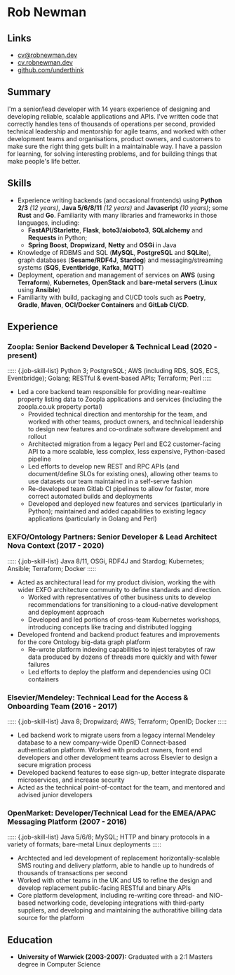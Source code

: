 # Rob Newman

## Links

 * <a href="mailto:cv@robnewman.dev" class="mail">cv@robnewman.dev</a>
 * <a href="http://cv.robnewman.io/" class="cv">cv.robnewman.dev</a>
 * <a href="https://github.com/underthink" class="git">github.com/underthink</a>

## Summary

I'm a senior/lead developer with 14 years experience of designing and developing reliable, scalable applications and APIs.
I've written code that correctly handles tens of thousands of operations per second, provided technical 
leadership and mentorship for agile teams, and worked with other development teams and organisations, product owners, and customers to make sure the right thing gets built in a maintainable way. 
I have a passion for learning, for solving interesting problems, and for building things that make people's life better.

## Skills

* Experience writing backends (and occasional frontends) using **Python 2/3** _(12 years)_, **Java 5/6/8/11** _(12 years)_ and
  **Javascript** _(10 years)_; some **Rust** and **Go**. Familiarity with many libraries and frameworks in those 
  languages, including:
  * **FastAPI/Starlette**, **Flask**, **boto3/aioboto3**, **SQLalchemy** and **Requests** in Python;
  * **Spring Boost**, **Dropwizard**, **Netty** and **OSGi** in Java
* Knowledge of RDBMS and SQL (**MySQL**, **PostgreSQL** and **SQLite**), graph databases 
  (**Sesame/RDF4J**, **Stardog**) and messaging/streaming systems (**SQS**, **Eventbridge**, **Kafka**, **MQTT**)
* Deployment, operation and management of services on **AWS** (using **Terraform**), **Kubernetes**,
  **OpenStack** and **bare-metal servers** (**Linux** using **Ansible**)
* Familiarity with build, packaging and CI/CD tools such as **Poetry**, **Gradle**, **Maven**, **OCI/Docker Containers** and **GitLab CI/CD**.

## Experience

### Zoopla: Senior Backend Developer &amp; Technical Lead (2020 - present)

::::: {.job-skill-list}
Python 3; PostgreSQL; AWS (including RDS, SQS, ECS, Eventbridge); Golang; RESTful & event-based APIs; Terraform; Perl
:::::

* Led a core backend team responsible for providing near-realtime property listing data to Zoopla applications and services (including the zoopla.co.uk property portal)
  * Provided technical direction and mentorship for the team, and worked with other teams, product owners, and technical leadership to design new features and co-ordinate software development and rollout
  * Architected migration from a legacy Perl and EC2 customer-facing API to a more scalable, less complex, less expensive, Python-based pipeline
  * Led efforts to develop new REST and RPC APIs (and document/define SLOs for existing ones), allowing other teams to use datasets our team maintained in a self-serve fashion
  * Re-developed team Gitlab CI pipelines to allow for faster, more correct automated builds and deployments
  * Developed and deployed new features and services (particularly in Python); maintained and added capabilities to existing legacy applications (particularly in Golang and Perl)
   

### EXFO/Ontology Partners: Senior Developer &amp; Lead Architect Nova Context (2017 - 2020)

::::: {.job-skill-list}
Java 8/11, OSGi, RDF4J and Stardog; Kubernetes; Ansible; Terraform; Docker
:::::

* Acted as architectural lead for my product division, working the with wider EXFO architecture community to define standards and direction.
  * Worked with representatives of other business units to develop recommendations for transitioning to a cloud-native development and deployment approach
  * Developed and led portions of cross-team Kubernetes workshops, introducing concepts like tracing and distributed logging
* Developed frontend and backend product features and improvements for the core Ontology big-data graph platform
  * Re-wrote platform indexing capabilities to injest terabytes of raw data produced by dozens of threads more quickly and with fewer failures
  * Led efforts to deploy the platform and dependencies using OCI containers

### Elsevier/Mendeley: Technical Lead for the Access &amp; Onboarding Team (2016 - 2017)

::::: {.job-skill-list}
Java 8; Dropwizard; AWS; Terraform; OpenID; Docker
:::::

* Led backend work to migrate users from a legacy internal Mendeley database to a new company-wide OpenID Connect-based authentication platform. Worked with product owners, front end developers and other development teams across Elsevier to design a secure migration process
* Developed backend features to ease sign-up, better integrate disparate microservices, and increase security
* Acted as the technical point-of-contact for the team, and mentored and advised junior developers

### OpenMarket: Developer/Technical Lead for the EMEA/APAC Messaging Platform (2007 - 2016)

::::: {.job-skill-list}
Java 5/6/8; MySQL; HTTP and binary protocols in a variety of formats; bare-metal Linux deployments
:::::

* Archtected and led development of replacement horizontally-scalable SMS routing and delivery platform, able to handle up to hundreds of thousands of transactions per second
* Worked with other teams in the UK and US to refine the design and develop replacement public-facing RESTful and binary APIs
* Core platform development, including re-writing core thread- and NIO-based networking code, developing integrations with third-party suppliers, and developing and maintaining the authoratitive billing data source for the platform

## Education

* **University of Warwick (2003-2007):** Graduated with a 2:1 Masters degree in Computer Science
